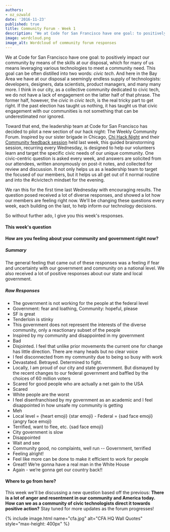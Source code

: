 ```yaml
---
authors:
- oz_ozwald
date: '2016-11-23'
published: true
title: Community Forum - Week 1
description: "We at Code for San Francisco have one goal: to positively impact our community by means of the skills at our disposal, which for many of us means leveraging various technologies to meet a community need. This goal can be often distilled into two words: *civic tech*. And here in the Bay Area we have at our disposal a seemingly endless supply of technologists: developers, designers, data scientists, product managers, and many many more. I think in our city, as a collective community dedicated to civic tech, we do not have a lack of engagement on the latter half of that phrase. The former half, however, the *civic* in *civic tech*, is the real tricky part to get right. If the past election has taught us nothing, it has taught us that civic engagement with our communities is not something that can be underestimated nor ignored."
image: wordcloud.png
image_alt: Wordcloud of community forum responses
---
```


We at Code for San Francisco have one goal: to positively impact our community by means of the skills at our disposal, which for many of us means leveraging various technologies to meet a community need. This goal can be often distilled into two words: *civic tech*. And here in the Bay Area we have at our disposal a seemingly endless supply of technologists: developers, designers, data scientists, product managers, and many many more. I think in our city, as a collective community dedicated to civic tech, we do not have a lack of engagement on the latter half of that phrase. The former half, however, the *civic* in *civic tech*, is the real tricky part to get right. If the past election has taught us nothing, it has taught us that civic engagement with our communities is not something that can be underestimated nor ignored.

Toward that end, the leadership team at Code for San Francisco has decided to pilot a new section of our hack night: The Weekly Community Forum. Inspired by our sister brigade in Chicago, [Chi Hack Night](https://chihacknight.org/events/2016/11/15/post-election-community-feedback-session.html) and their [Community feedback session](https://docs.google.com/document/d/1LcB5wI43AM7sKwJ7FGJhTVJosH6egBcKKkioSgfoG4w/edit#) held last week, this guided brainstorming session, recurring every Wednesday, is designed to help our volunteers learn and target the specific civic needs of our unique community. One civic-centric question is asked every week, and answers are solicited from our attendees, written anonymously on post-it notes, and collected for review and discussion. It not only helps us as a leadership team to target the focused of our members, but it helps us all get out of it normal routine and into the #civictech mindset for the evening.

We ran this for the first time last Wednesday with encouraging results. The question posed received a lot of diverse responses, and showed a lot how our members are feeling right now. We'll be changing these questions every week, each building on the last, to help inform our technology decisions.

So without further ado, I give you this week's responses.

#### This week's question

**How are you feeling about your community and government right now?**

##### Summary

The general feeling that came out of these responses was a feeling if fear and uncertainty with our government and community on a national level. We also received a lot of positive responses about our state and local government.

##### Raw Responses

* The government is not working for the people at the federal level
* Government: fear and loathing, Community: hopeful, please
* SF is great
* Tenderloin is stinky
* This government does not represent the interests of the diverse community, only a reactionary subset of the people
* Inspired by my community and disappointed in my government
* Bad
* Disjointed. I feel that unlike prior movements the current one for change has little direction. There are many heads but no clear voice
* I feel disconnected from my community due to being so busy with work
* Devastated. Betrayed. Determined to fight.
* Locally, I am proud of our city and state government. But dismayed by the recent changes to our federal government and baffled by the choices of 60 million voters
* Scared for good people who are actually a net gain to the USA
* Scared
* White people are the worst
* I feel disenfranchised by my government as an academic and I feel disappointed in how unsafe my community is getting
* Meh
* Local level = {heart emoji} {star emoji} - Federal = {sad face emoji} {angry face emoji}
* Terrified, want to flee, etc. {sad face emoji}
* City government is slow
* Disappointed
* Wait and see
* Community good, no complaints, well run -- Government, terrified
* Feeling alright!
* Feel like more can be done to make it efficient to work for people
* Great!! We’re gonna have a real man in the White House
* Again - we’re gonna get our country back!!

#### Where to go from here?

This week we'll be discussing a new question based off the previous: **There is a lot of anger and resentment in our community and America today. How can we as a community of civic technologists direct it towards positive action?** Stay tuned for more updates as the forum progresses!

{% include image.html name="cfa.jpg" alt="CFA HQ Wall Quotes" style="max-height: 400px" %}
